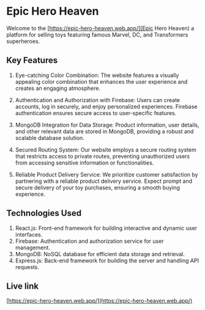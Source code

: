 # Epic Hero Heaven

Welcome to the [https://epic-hero-heaven.web.app/](Epic Hero Heaven) a platform for selling toys featuring famous Marvel, DC, and Transformers superheroes.

## Key Features

1. Eye-catching Color Combination: The website features a visually appealing color combination that enhances the user experience and creates an engaging atmosphere.

2. Authentication and Authorization with Firebase: Users can create accounts, log in securely, and enjoy personalized experiences. Firebase authentication ensures secure access to user-specific features.

3. MongoDB Integration for Data Storage: Product information, user details, and other relevant data are stored in MongoDB, providing a robust and scalable database solution.

4. Secured Routing System: Our website employs a secure routing system that restricts access to private routes, preventing unauthorized users from accessing sensitive information or functionalities.

5. Reliable Product Delivery Service: We prioritize customer satisfaction by partnering with a reliable product delivery service. Expect prompt and secure delivery of your toy purchases, ensuring a smooth buying experience.

## Technologies Used

1. React.js: Front-end framework for building interactive and dynamic user interfaces.
2. Firebase: Authentication and authorization service for user management.
3. MongoDB: NoSQL database for efficient data storage and retrieval.
4. Express.js: Back-end framework for building the server and handling API requests.

## Live link

[https://epic-hero-heaven.web.app/](https://epic-hero-heaven.web.app/)
